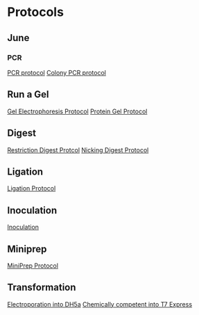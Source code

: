 # Protocols

## June 

### PCR 
[PCR protocol](https://github.com/idec2021/UOregon/blob/main/docs/documentation/PCR%20protocol)
[Colony PCR protocol]()

## Run a Gel 
[Gel Electrophoresis Protocol]()
[Protein Gel Protocol]()

## Digest
[Restriction Digest Protcol]()
[Nicking Digest Protocol]()

## Ligation 
[Ligation Protocol]()

## Inoculation
[Inoculation]()

## Miniprep 
[MiniPrep Protocol]()

## Transformation
[Electroporation into DH5a]()
[Chemically competent into T7 Express]()


